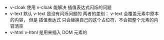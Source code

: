 - v-cloak
  使用 v-cloak 能解决 插值表达式闪烁的问题
- v-text 
  默认 v-text 是没有闪烁问题的
  两者的差别：
    v-text 会覆盖元素中原本的内容， 但是 插值表达式 只会替换自己的这个占位符，不会把整个元素的内容清空
- v-html
  v-html 是用来插入 DOM 元素的